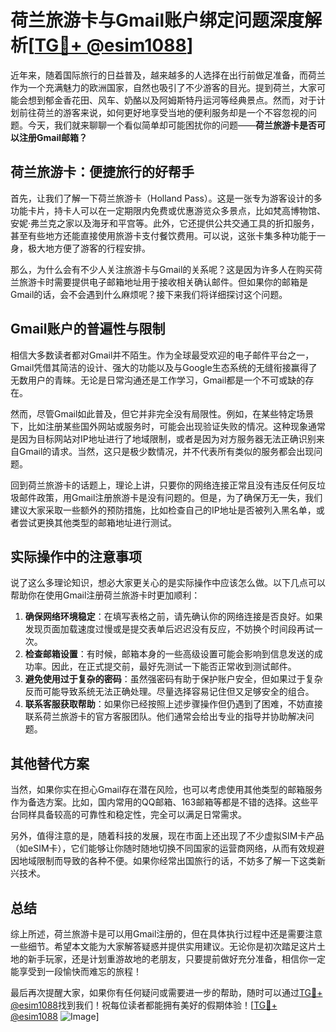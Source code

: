 # 荷兰旅游卡与Gmail账户绑定问题深度解析[[TG💪+ @esim1088](https://t.me/s/esim1088)]

近年来，随着国际旅行的日益普及，越来越多的人选择在出行前做足准备，而荷兰作为一个充满魅力的欧洲国家，自然也吸引了不少游客的目光。提到荷兰，大家可能会想到郁金香花田、风车、奶酪以及阿姆斯特丹运河等经典景点。然而，对于计划前往荷兰的游客来说，如何更好地享受当地的便利服务却是一个不容忽视的问题。今天，我们就来聊聊一个看似简单却可能困扰你的问题——**荷兰旅游卡是否可以注册Gmail邮箱？**

## 荷兰旅游卡：便捷旅行的好帮手

首先，让我们了解一下荷兰旅游卡（Holland Pass）。这是一张专为游客设计的多功能卡片，持卡人可以在一定期限内免费或优惠游览众多景点，比如梵高博物馆、安妮·弗兰克之家以及海牙和平宫等。此外，它还提供公共交通工具的折扣服务，甚至有些地方还能直接使用旅游卡支付餐饮费用。可以说，这张卡集多种功能于一身，极大地方便了游客的行程安排。

那么，为什么会有不少人关注旅游卡与Gmail的关系呢？这是因为许多人在购买荷兰旅游卡时需要提供电子邮箱地址用于接收相关确认邮件。但如果你的邮箱是Gmail的话，会不会遇到什么麻烦呢？接下来我们将详细探讨这个问题。

## Gmail账户的普遍性与限制

相信大多数读者都对Gmail并不陌生。作为全球最受欢迎的电子邮件平台之一，Gmail凭借其简洁的设计、强大的功能以及与Google生态系统的无缝衔接赢得了无数用户的青睐。无论是日常沟通还是工作学习，Gmail都是一个不可或缺的存在。

然而，尽管Gmail如此普及，但它并非完全没有局限性。例如，在某些特定场景下，比如注册某些国外网站或服务时，可能会出现验证失败的情况。这种现象通常是因为目标网站对IP地址进行了地域限制，或者是因为对方服务器无法正确识别来自Gmail的请求。当然，这只是极少数情况，并不代表所有类似的服务都会出现问题。

回到荷兰旅游卡的话题上，理论上讲，只要你的网络连接正常且没有违反任何反垃圾邮件政策，用Gmail注册旅游卡是没有问题的。但是，为了确保万无一失，我们建议大家采取一些额外的预防措施，比如检查自己的IP地址是否被列入黑名单，或者尝试更换其他类型的邮箱地址进行测试。

## 实际操作中的注意事项

说了这么多理论知识，想必大家更关心的是实际操作中应该怎么做。以下几点可以帮助你在使用Gmail注册荷兰旅游卡时更加顺利：

1. **确保网络环境稳定**：在填写表格之前，请先确认你的网络连接是否良好。如果发现页面加载速度过慢或是提交表单后迟迟没有反应，不妨换个时间段再试一次。
2. **检查邮箱设置**：有时候，邮箱本身的一些高级设置可能会影响到信息发送的成功率。因此，在正式提交前，最好先测试一下能否正常收到测试邮件。
3. **避免使用过于复杂的密码**：虽然强密码有助于保护账户安全，但如果过于复杂反而可能导致系统无法正确处理。尽量选择容易记住但又足够安全的组合。
4. **联系客服获取帮助**：如果你已经按照上述步骤操作但仍遇到了困难，不妨直接联系荷兰旅游卡的官方客服团队。他们通常会给出专业的指导并协助解决问题。

## 其他替代方案

当然，如果你实在担心Gmail存在潜在风险，也可以考虑使用其他类型的邮箱服务作为备选方案。比如，国内常用的QQ邮箱、163邮箱等都是不错的选择。这些平台同样具备较高的可靠性和稳定性，完全可以满足日常需求。

另外，值得注意的是，随着科技的发展，现在市面上还出现了不少虚拟SIM卡产品（如eSIM卡），它们能够让你随时随地切换不同国家的运营商网络，从而有效规避因地域限制而导致的各种不便。如果你经常出国旅行的话，不妨多了解一下这类新兴技术。

## 总结

综上所述，荷兰旅游卡是可以用Gmail注册的，但在具体执行过程中还是需要注意一些细节。希望本文能为大家解答疑惑并提供实用建议。无论你是初次踏足这片土地的新手玩家，还是计划重游故地的老朋友，只要提前做好充分准备，相信你一定能享受到一段愉快而难忘的旅程！

最后再次提醒大家，如果你有任何疑问或需要进一步的帮助，随时可以通过[TG💪+ @esim1088](https://t.me/s/esim1088)找到我们！祝每位读者都能拥有美好的假期体验！[[TG💪+ @esim1088](https://t.me/s/esim1088) ![Image](https://i.postimg.cc/4NQfJmqS/Snipaste-2025-05-13-00-14-12.png)]